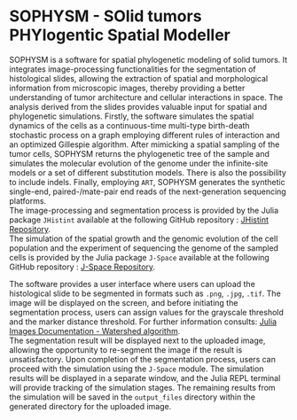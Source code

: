 # SOPHYSM - SOlid tumors PHYlogentic Spatial Modeller
SOPHYSM is a software for spatial phylogenetic modeling of solid tumors. It integrates image-processing functionalities for the segmentation of histological slides, allowing the extraction of spatial and morphological information from microscopic images, thereby providing a better understanding of tumor architecture and cellular interactions in space. The analysis derived from the slides provides valuable input for spatial and phylogenetic simulations. Firstly, the software simulates the spatial dynamics of the cells as a continuous-time multi-type birth-death stochastic process on a graph employing different rules of interaction and an optimized Gillespie algorithm. After mimicking a spatial sampling of the tumor cells, SOPHYSM returns the phylogenetic tree of the sample and simulates the molecular evolution of the genome under the infinite-site models or a set of different substitution models. There is also the possibility to include indels. Finally, employing `ART`, SOPHYSM generates the synthetic single-end, paired-/mate-pair end reads of the next-generation sequencing platforms.  
The image-processing and segmentation process is provided by the Julia package `JHistint` available at the following GitHub repository : [JHistint Repository](https://github.com/niccolo99mandelli/JHistint.jl.git).  
The simulation of the spatial growth and the genomic evolution of the cell population and the experiment of sequencing the genome of the sampled cells is provided by the Julia package `J-Space` available at the following GitHub repository : [J-Space Repository](https://github.com/niccolo99mandelli/J-Space.jl.git).  

The software provides a user interface where users can upload the histological slide to be segmented in formats such as `.png`, `.jpg`, `.tif`. The image will be displayed on the screen, and before initiating the segmentation process, users can assign values for the grayscale threshold and the marker distance threshold. For further information consults: [Julia Images Documentation - Watershed algorithm](https://juliaimages.org/v0.21/imagesegmentation/).  
The segmentation result will be displayed next to the uploaded image, allowing the opportunity to re-segment the image if the result is unsatisfactory. Upon completion of the segmentation process, users can proceed with the simulation using the `J-Space` module. The simulation results will be displayed in a separate window, and the Julia REPL terminal will provide tracking of the simulation stages. The remaining results from the simulation will be saved in the `output_files` directory within the generated directory for the uploaded image.







